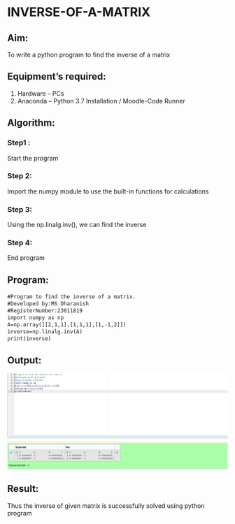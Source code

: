 # INVERSE-OF-A-MATRIX
## Aim:
To write a python program to find the inverse of a matrix
## Equipment’s required:
1. 	Hardware – PCs
2. 	Anaconda – Python 3.7 Installation / Moodle-Code Runner
## Algorithm:
### Step1 :
Start the program
### Step 2:
Import the numpy module to use the built-in functions for calculations 
### Step 3:
Using the np.linalg.inv(), we can find the inverse 
### Step 4:
End program

## Program:
```
#Program to find the inverse of a matrix.
#Developed by:MS Dharanish 
#RegisterNumber:23011819
import numpy as np
A=np.array([[2,1,1],[1,1,1],[1,-1,2]])
inverse=np.linalg.inv(A)
print(inverse)
```
## Output:
![output](/inverse%20output.png)
## Result:
Thus the inverse of given matrix is successfully solved using python program

